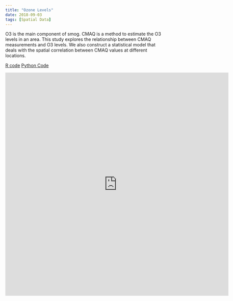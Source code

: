 ```yaml
---
title: "Ozone Levels"
date: 2018-09-03
tags: [Spatial Data]
---
```


O3 is the main component of smog. CMAQ is a method to estimate the O3 levels in an area. This study explores the relationship between
CMAQ measurements and O3 levels. We also construct a statistical model that deals with the spatial
correlation between CMAQ values at different locations.

[R code](https://jmmerrell.github.io/ozone_spatial/ozone_midterm.R)
[Python Code](https://jmmerrell.github.io/ozone_spatial/ozone_midterm.py)

<embed src="https://jmmerrell.github.io/ozone_spatial/ozone_midterm.pdf#zoom=85" width="700" height="700"  type="application/pdf" />
